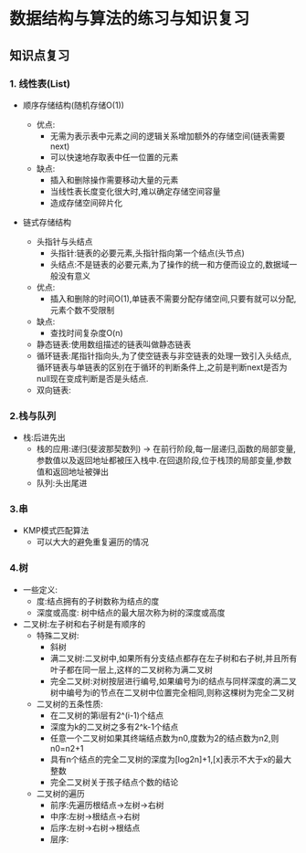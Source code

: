 # 数据结构与算法的练习与知识复习
## 知识点复习
### 1. 线性表(List)
- 顺序存储结构(随机存储O(1))
    - 优点:
      - 无需为表示表中元素之间的逻辑关系增加额外的存储空间(链表需要next)
      - 可以快速地存取表中任一位置的元素
    - 缺点:
      - 插入和删除操作需要移动大量的元素
      - 当线性表长度变化很大时,难以确定存储空间容量
      - 造成存储空间碎片化
  
- 链式存储结构
    - 头指针与头结点
      - 头指针:链表的必要元素,头指针指向第一个结点(头节点)
      - 头结点:不是链表的必要元素,为了操作的统一和方便而设立的,数据域一般没有意义
    - 优点:
      - 插入和删除的时间O(1),单链表不需要分配存储空间,只要有就可以分配,元素个数不受限制
    - 缺点:
      - 查找时间复杂度O(n)
    - 静态链表:使用数组描述的链表叫做静态链表
    - 循环链表:尾指针指向头,为了使空链表与非空链表的处理一致引入头结点,循环链表与单链表的区别在于循环的判断条件上,之前是判断next是否为null现在变成判断是否是头结点.
    - 双向链表:

### 2.栈与队列
- 栈:后进先出
  - 栈的应用:递归(斐波那契数列) -> 在前行阶段,每一层递归,函数的局部变量,参数值以及返回地址都被压入栈中.在回退阶段,位于栈顶的局部变量,参数值和返回地址被弹出
  - 队列:头出尾进

### 3.串
- KMP模式匹配算法
  - 可以大大的避免重复遍历的情况
  
### 4.树
- 一些定义:
  - 度:结点拥有的子树数称为结点的度
  - 深度或高度: 树中结点的最大层次称为树的深度或高度
- 二叉树:左子树和右子树是有顺序的
  - 特殊二叉树:
    - 斜树
    - 满二叉树:二叉树中,如果所有分支结点都存在左子树和右子树,并且所有叶子都在同一层上,这样的二叉树称为满二叉树
    - 完全二叉树:对树按层进行编号,如果编号为i的结点与同样深度的满二叉树中编号为i的节点在二叉树中位置完全相同,则称这棵树为完全二叉树
  - 二叉树的五条性质:
    - 在二叉树的第i层有2^(i-1)个结点
    - 深度为k的二叉树之多有2^k-1个结点
    - 任意一个二叉树如果其终端结点数为n0,度数为2的结点数为n2,则n0=n2+1
    - 具有n个结点的完全二叉树的深度为[log2n]+1,[x]表示不大于x的最大整数
    - 完全二叉树关于孩子结点个数的结论
  - 二叉树的遍历
    - 前序:先遍历根结点->左树->右树
    - 中序:左树->根结点->右树
    - 后序:左树->右树->根结点
    - 层序: